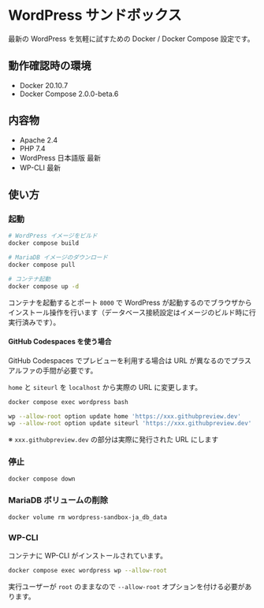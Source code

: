 # WordPress サンドボックス

最新の WordPress を気軽に試すための Docker / Docker Compose 設定です。

## 動作確認時の環境

- Docker 20.10.7
- Docker Compose 2.0.0-beta.6

## 内容物

- Apache 2.4
- PHP 7.4
- WordPress 日本語版 最新
- WP-CLI 最新

## 使い方

### 起動

```bash
# WordPress イメージをビルド
docker compose build

# MariaDB イメージのダウンロード
docker compose pull

# コンテナ起動
docker compose up -d
```

コンテナを起動するとポート `8000` で WordPress が起動するのでブラウザからインストール操作を行います（データベース接続設定はイメージのビルド時に行実行済みです）。

#### GitHub Codespaces を使う場合

GitHub Codespaces でプレビューを利用する場合は URL が異なるのでプラスアルファの手間が必要です。

`home` と `siteurl` を `localhost` から実際の URL に変更します。

```bash
docker compose exec wordpress bash
```

```bash
wp --allow-root option update home 'https://xxx.githubpreview.dev'
wp --allow-root option update siteurl 'https://xxx.githubpreview.dev'
```

※ `xxx.githubpreview.dev` の部分は実際に発行された URL にします

### 停止

```bash
docker compose down
```

### MariaDB ボリュームの削除

```bash
docker volume rm wordpress-sandbox-ja_db_data
```

### WP-CLI

コンテナに WP-CLI がインストールされています。

```bash
docker compose exec wordpress wp --allow-root
```

実行ユーザーが `root` のままなので `--allow-root` オプションを付ける必要があります。
